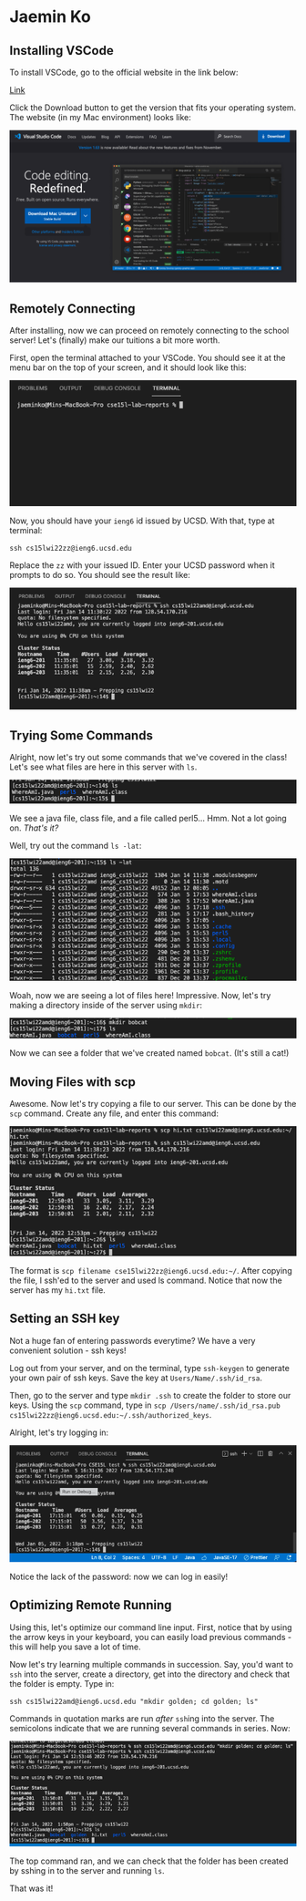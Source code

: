 # Jaemin Ko

## Installing VSCode

To install VSCode, go to the official website in the link below:

[Link](https://code.visualstudio.com)

Click the Download button to get the version that fits your operating system. The website (in my Mac environment) looks like:

![Image][1]

[1]:VSCodescreen.png

## Remotely Connecting

After installing, now we can proceed on remotely connecting to the school server! Let's (finally) make our tuitions a bit more worth.

First, open the terminal attached to your VSCode. You should see it at the menu bar on the top of your screen, and it should look like this:

![Image][2]

[2]:terminalscreen.png

Now, you should have your `ieng6` id issued by UCSD. With that, type at terminal:

```
ssh cs15lwi22zz@ieng6.ucsd.edu
```
Replace the `zz` with your issued ID. Enter your UCSD password when it prompts to do so. You should see the result like:


![Image][3]

[3]:terminalscreen2.png

## Trying Some Commands

Alright, now let's try out some commands that we've covered in the class! Let's see what files are here in this server with `ls`.

![Image][4]

[4]:lsscreen.png
We see a java file, class file, and a file called perl5... Hmm. Not a lot going on. *That's it?*

Well, try out the command `ls -lat`:

![Image][5]

[5]:lslatscreen.png

Woah, now we are seeing a lot of files here! Impressive. Now, let's try making a directory inside of the server using `mkdir`:

![Image][6]

[6]:mkdirscreen.png

Now we can see a folder that we've created named `bobcat`. (It's still a cat!)

## Moving Files with scp

Awesome. Now let's try copying a file to our server. This can be done by the `scp` command. Create any file, and enter this command:

![Image][7]

[7]:scpscreen.png


The format is `scp filename cse15lwi22zz@ieng6.ucsd.edu:~/`. After copying the file, I ssh'ed to the server and used ls command. Notice that now the server has my `hi.txt` file. 

## Setting an SSH key

Not a huge fan of entering passwords everytime? We have a very convenient solution - ssh keys! 


Log out from your server, and on the terminal, type `ssh-keygen` to generate your own pair of ssh keys. Save the key at `Users/Name/.ssh/id_rsa`. 

Then, go to the server and type `mkdir .ssh` to create the folder to store our keys. Using the `scp` command, type in `scp /Users/name/.ssh/id_rsa.pub cs15lwi22zz@ieng6.ucsd.edu:~/.ssh/authorized_keys`.

Alright, let's try logging in:


![Image][10]

[10]:realscp.png

Notice the lack of the password: now we can log in easily!

## Optimizing Remote Running

Using this, let's optimize our command line input. First, notice that by using the arrow keys in your keyboard, you can easily load previous commands - this will help you save a lot of time.

Now let's try learning multiple commands in succession. Say, you'd want to `ssh` into the server, create a directory, get into the directory and check that the folder is empty. Type in:
```
ssh cs15lwi22amd@ieng6.ucsd.edu "mkdir golden; cd golden; ls"
```
Commands in quotation marks are run *after* `ssh`ing into the server. The semicolons indicate that we are running several commands in series. Now:

![Image][11]

[11]: boom.png

The top command ran, and we can check that the folder has been created by sshing in to the server and running `ls`.

That was it! 